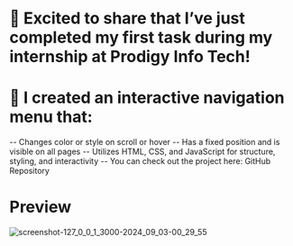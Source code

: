# 🌟 Excited to share that I’ve just completed my first task during my internship at Prodigy Info Tech! 
# 🎉 I created an interactive navigation menu that:

-- Changes color or style on scroll or hover
-- Has a fixed position and is visible on all pages
-- Utilizes HTML, CSS, and JavaScript for structure, styling, and interactivity
-- You can check out the project here: GitHub Repository
# Preview
![screenshot-127_0_0_1_3000-2024_09_03-00_29_55](https://github.com/user-attachments/assets/232a9fc6-bd0a-440b-ab4c-35aaf59bef1e)
